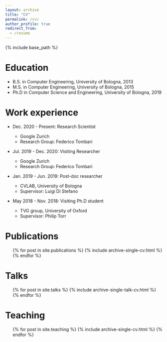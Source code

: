 ```yaml
---
layout: archive
title: "CV"
permalink: /cv/
author_profile: true
redirect_from:
  - /resume
---
```


{% include base_path %}

Education
======
* B.S. in Computer Engineering, University of Bologna, 2013
* M.S. in Computer Engineering, University of Bologna, 2015
* Ph.D in Computer Science and Engineering, University of Bologna, 2019

Work experience
======
* Dec. 2020 - Present: Research Scientist
  * Google Zurich
  * Research Group: Federico Tombari
  
* Jul. 2019 - Dec. 2020: Visiting Researcher
  * Google Zurich
  * Research Group: Federico Tombari

* Jan. 2019 - Jun. 2019: Post-doc researcher
  * CVLAB, University of Bologna
  * Supervisor: Luigi Di Stefano

* May 2018 - Nov. 2018: Visiting Ph.D student 
  * TVG group, University of Oxford
  * Supervisor: Philip Torr


Publications
======
  <ul>{% for post in site.publications %}
    {% include archive-single-cv.html %}
  {% endfor %}</ul>
  
Talks
======
  <ul>{% for post in site.talks %}
    {% include archive-single-talk-cv.html %}
  {% endfor %}</ul>
  
Teaching
======
  <ul>{% for post in site.teaching %}
    {% include archive-single-cv.html %}
  {% endfor %}</ul>
  
